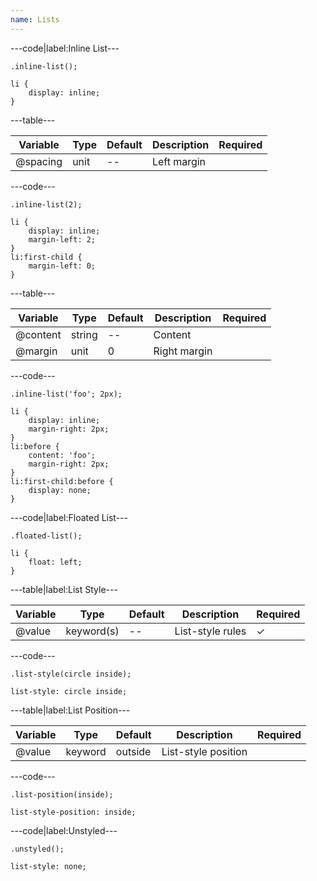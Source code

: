 ```yaml
---
name: Lists
---
```


---code|label:Inline List---

```less
.inline-list();
```

```less
li {
	display: inline;
}
```

---table---

| Variable | Type | Default | Description | Required |
| -------- | ---- | ------- | ----------- | -------- |
| @spacing | unit | --      | Left margin |          |

---code---

```less
.inline-list(2);
```

```less
li {
	display: inline;
	margin-left: 2;
}
li:first-child {
	margin-left: 0;
}
```

---table---

| Variable | Type   | Default | Description  | Required |
| -------- | ------ | ------- | ------------ | -------- |
| @content | string | --      | Content      |          |
| @margin  | unit   | 0       | Right margin |          |

---code---

```less
.inline-list('foo'; 2px);
```

```less
li {
	display: inline;
	margin-right: 2px;
}
li:before {
	content: 'foo';
	margin-right: 2px;
}
li:first-child:before {
	display: none;
}
```

---code|label:Floated List---

```less
.floated-list();
```

```less
li {
	float: left;
}
```

---table|label:List Style---

| Variable | Type       | Default | Description      | Required |
| -------- | ---------- | ------- | ---------------- | -------- |
| @value   | keyword(s) | --      | List-style rules | &#10003; |

---code---

```less
.list-style(circle inside);
```

```less
list-style: circle inside;
```

---table|label:List Position---

| Variable | Type    | Default | Description         | Required |
| -------- | ------- | ------- | ------------------- | -------- |
| @value   | keyword | outside | List-style position |          |

---code---

```less
.list-position(inside);
```

```less
list-style-position: inside;
```

---code|label:Unstyled---

```less
.unstyled();
```

```less
list-style: none;
```